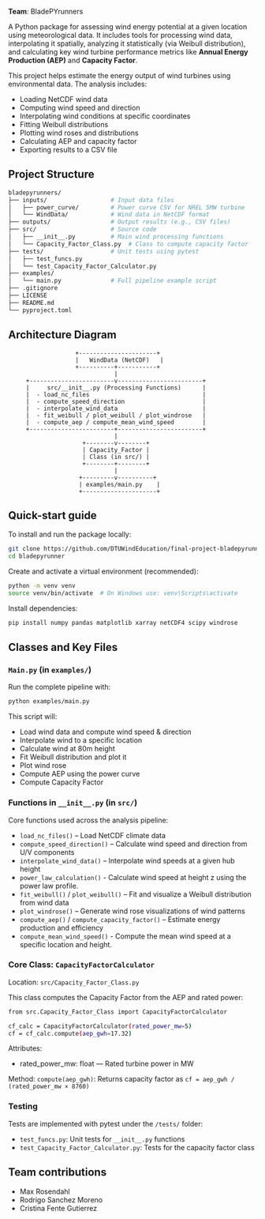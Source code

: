 **Team**: BladePYrunners 

A Python package for assessing wind energy potential at a given location using meteorological data. It includes tools for processing wind data, interpolating it spatially, analyzing it statistically (via Weibull distribution), and calculating key wind turbine performance metrics like **Annual Energy Production (AEP)** and **Capacity Factor**.

This project helps estimate the energy output of wind turbines using environmental data. The analysis includes:

- Loading NetCDF wind data
- Computing wind speed and direction
- Interpolating wind conditions at specific coordinates
- Fitting Weibull distributions
- Plotting wind roses and distributions
- Calculating AEP and capacity factor
- Exporting results to a CSV file

## Project Structure

```bash
bladepyrunners/
├── inputs/                  # Input data files
│   ├── power_curve/         # Power curve CSV for NREL 5MW turbine
│   └── WindData/            # Wind data in NetCDF format
├── outputs/                 # Output results (e.g., CSV files)
├── src/                     # Source code
│   ├── __init__.py          # Main wind processing functions
│   └── Capacity_Factor_Class.py  # Class to compute capacity factor
├── tests/                   # Unit tests using pytest
│   ├── test_funcs.py
│   └── test_Capacity_Factor_Calculator.py
├── examples/
│   └── main.py              # Full pipeline example script
├── .gitignore
├── LICENSE
├── README.md
└── pyproject.toml
```
## Architecture Diagram
                       +----------------------+
                       |   WindData (NetCDF)   |
                       +----------+-----------+
                                  |
         +------------------------v------------------------+
         |     src/__init__.py (Processing Functions)      |
         |  - load_nc_files                                |
         |  - compute_speed_direction                      |
         |  - interpolate_wind_data                        |
         |  - fit_weibull / plot_weibull / plot_windrose   |
         |  - compute_aep / compute_mean_wind_speed        |
         +------------------------+------------------------+
                                  |
                         +--------v--------+
                         | Capacity_Factor |
                         | Class (in src/) |
                         +--------+--------+
                                  |
                        +---------v----------+
                        | examples/main.py    |
                        +---------------------+



## Quick-start guide

To install and run the package locally: 

```bash
git clone https://github.com/DTUWindEducation/final-project-bladepyrunner.git
cd bladepyrunner
``` 
Create and activate a virtual environment (recommended):

```bash
python -m venv venv
source venv/bin/activate  # On Windows use: venv\Scripts\activate
```

Install dependencies:
```bash
pip install numpy pandas matplotlib xarray netCDF4 scipy windrose
```

## Classes and Key Files
### `Main.py` (in `examples/`)
Run the complete pipeline with:

```bash
python examples/main.py
```
This script will:

- Load wind data and compute wind speed & direction
- Interpolate wind to a specific location
- Calculate wind at 80m height
- Fit Weibull distribution and plot it
- Plot wind rose
- Compute AEP using the power curve
- Compute Capacity Factor

### Functions in `__init__.py` (in `src/`) 

Core functions used across the analysis pipeline:

- `load_nc_files()` – Load NetCDF climate data  
- `compute_speed_direction()` – Calculate wind speed and direction from U/V components  
- `interpolate_wind_data()` – Interpolate wind speeds at a given hub height 
- `power_law_calculation()` - Calculate wind speed at height z using the power law profile.
- `fit_weibull()` / `plot_weibull()` – Fit and visualize a Weibull distribution from wind data 
- `plot_windrose()` – Generate wind rose visualizations of wind patterns 
- `compute_aep()` / `compute_capacity_factor()` – Estimate energy production and efficiency  
- `compute_mean_wind_speed()` - Compute the mean wind speed at a specific location and height.

### Core Class: `CapacityFactorCalculator`
Location: `src/Capacity_Factor_Class.py`

This class computes the Capacity Factor from the AEP and rated power:
```bash
from src.Capacity_Factor_Class import CapacityFactorCalculator

cf_calc = CapacityFactorCalculator(rated_power_mw=5)
cf = cf_calc.compute(aep_gwh=17.32)
```
Attributes:
- rated_power_mw: float — Rated turbine power in MW

Method:
`compute(aep_gwh)`: Returns capacity factor as `cf = aep_gwh / (rated_power_mw × 8760)`

### Testing
Tests are implemented with pytest under the `/tests/` folder:

- `test_funcs.py`: Unit tests for `__init__.py` functions
- `test_Capacity_Factor_Calculator.py`: Tests for the capacity factor class

## Team contributions

- Max Rosendahl
- Rodrigo Sanchez Moreno
- Cristina Fente Gutierrez

